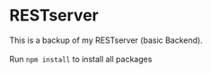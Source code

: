 # RESTserver

This is a backup of my RESTserver (basic Backend). <br/> <br/>
Run ```npm install``` to install all packages
